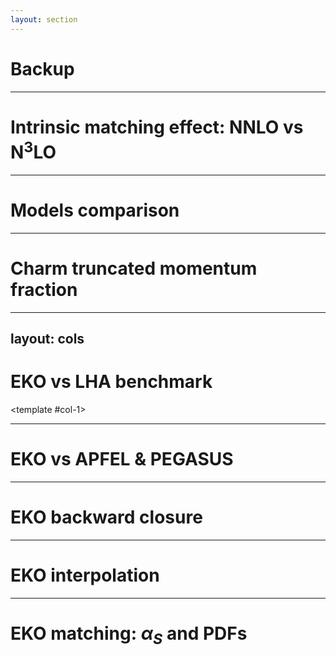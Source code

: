```yaml
---
layout: section
---
```


# Backup

---

# Intrinsic matching effect: NNLO vs N$^3$LO

<div m="y-8" class="flex justify-center">
  <bkg-img src="backup/3fns_nnlo_n3lo.svg" p="2" h="sm"
    hover="scale-130 translate-y--5" transition="400"/>
</div>

---

# Models comparison

<div m="y-12" class="flex justify-center">
  <bkg-img src="backup/nf3_to_models.svg" p="2" h="sm"
    hover="scale-130 translate-y--5" transition="400"/>
</div>

---

# Charm truncated momentum fraction


<div m="y-12" class="flex justify-center">
  <bkg-img src="backup/charm_momfrac_xmin_dep_3fns.svg" p="2" h="sm"
    hover="scale-130 translate-y--5" transition="400"/>
</div>

---
layout: cols
---

# EKO vs LHA benchmark

<div m="8"/>

<template #col-1>
  <div m="y-4" class="flex justify-center">
    <bkg-img src="backup/eko-lha-g-S.svg" p="2" w="full"
      hover="scale-200 translate-x-55 translate-y-25" transition="700"/>
  </div>
  <div m="y-4" class="flex justify-center">
    <bkg-img src="backup/eko-lha-T3-T8.svg" p="2" w="full"
      hover="scale-200 translate-x-55 translate-y--25" transition="700"/>
  </div>
</template>
<template #col-2>
  <div m="y-4" class="flex justify-center">
    <bkg-img src="backup/eko-lha-T15-T24.svg" p="2" w="full"
      hover="scale-200 translate-x--55 translate-y-25" transition="700"/>
  </div>
  <div m="y-4" class="flex justify-center">
    <bkg-img src="backup/eko-lha-V-V3.svg" p="2" w="full"
      hover="scale-200 translate-x--55 translate-y--25" transition="700"/>
  </div>
</template>

---

# EKO vs APFEL & PEGASUS

<div m="y-4" class="flex justify-center">
  <bkg-img src="backup/eko-apfel-pto.svg" p="2" w="3/5"
    hover="scale-170 translate-y-25" transition="700"/>
</div>
<div m="y-4" class="flex justify-center">
  <bkg-img src="backup/eko-pegasus-pto.svg" p="2" w="3/5"
    hover="scale-170 translate-y--25" transition="700"/>
</div>

---

# EKO backward closure

<div m="y-22" class="flex justify-center">
  <bkg-img src="backup/eko-closure.svg" p="2" w="4/5"
    hover="scale-130" transition="700"/>
</div>

---

# EKO interpolation

<div m="y-22" class="flex justify-center">
  <bkg-img src="backup/eko-interpolation.svg" p="2" w="4/5"
    hover="scale-130" transition="700"/>
</div>

---

<div m="t--4"/>

# EKO matching: $\alpha_S$ and PDFs

<div m="y-4" class="flex justify-center">
  <bkg-img src="backup/eko-matching-as.svg" p="2" w="1/2"
    hover="scale-170 translate-y-25" transition="700"/>
</div>
<div m="y-4" class="flex justify-center">
  <bkg-img src="backup/eko-matching-g.svg" p="2" w="1/2"
    hover="scale-170 translate-y--25" transition="700"/>
</div>

